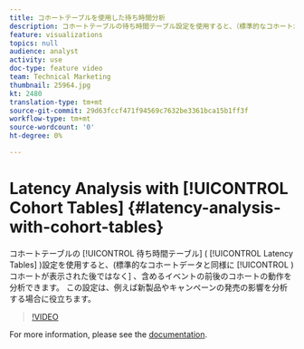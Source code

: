 ```yaml
---
title: コホートテーブルを使用した待ち時間分析
description: コホートテーブルの待ち時間テーブル設定を使用すると、（標準的なコホートが示すようなものではなく）インクルージョンイベントの前後のコホートの動作を分析できます。 この設定は、例えば新製品やキャンペーンの発売の影響を分析する場合に役立ちます。
feature: visualizations
topics: null
audience: analyst
activity: use
doc-type: feature video
team: Technical Marketing
thumbnail: 25964.jpg
kt: 2480
translation-type: tm+mt
source-git-commit: 29d63fccf471f94569c7632be3361bca15b1ff3f
workflow-type: tm+mt
source-wordcount: '0'
ht-degree: 0%

---
```



# Latency Analysis with [!UICONTROL Cohort Tables] {#latency-analysis-with-cohort-tables}

コホートテーブルの [!UICONTROL 待ち時間テーブル] ( [!UICONTROL Latency Tables] )設定を使用すると、(標準的なコホートデータと同様に [!UICONTROL )コホートが表示された後ではなく] 、含めるイベントの前後のコホートの動作を分析できます。 この設定は、例えば新製品やキャンペーンの発売の影響を分析する場合に役立ちます。

>[!VIDEO](https://video.tv.adobe.com/v/25964/?quality=12)

For more information, please see the [documentation](https://marketing.adobe.com/resources/help/ja_JP/analytics/analysis-workspace/cohort_analysis.html).
